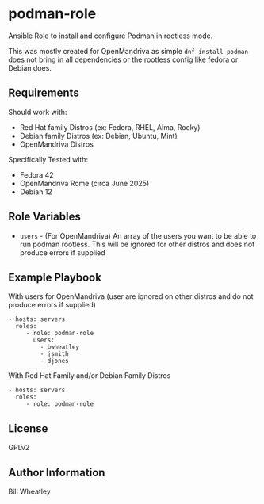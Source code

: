 podman-role
=========

Ansible Role to install and configure Podman in rootless mode.

This was mostly created for OpenMandriva as simple `dnf install podman` does not bring in all dependencies or the rootless config like fedora or Debian does.

Requirements
------------

Should work with:

- Red Hat family Distros (ex: Fedora, RHEL, Alma, Rocky)
- Debian family Distros (ex: Debian, Ubuntu, Mint)
- OpenMandriva Distros

Specifically Tested with:

- Fedora 42
- OpenMandriva Rome (circa June 2025)
- Debian 12

Role Variables
--------------

- `users` - (For OpenMandriva) An array of the users you want to be able to run podman rootless.  This will be ignored for other distros and does not produce errors if supplied

Example Playbook
----------------

With users for OpenMandriva (user are ignored on other distros and do not produce errors if supplied)

    - hosts: servers
      roles:
         - role: podman-role
           users:
             - bwheatley
             - jsmith
             - djones

With Red Hat Family and/or Debian Family Distros

    - hosts: servers
      roles:
         - role: podman-role

License
-------

GPLv2

Author Information
------------------

Bill Wheatley
